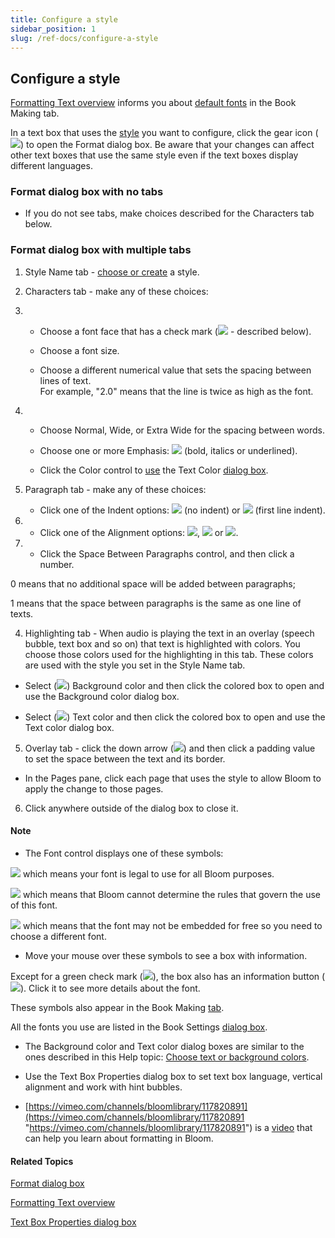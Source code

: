 ```yaml
---
title: Configure a style
sidebar_position: 1
slug: /ref-docs/configure-a-style
---
```


## Configure a style

[Formatting Text overview](Formatting_Text_overview.md) informs you about [default fonts](../Select_front_matter_or_back_matter_from_a_pack.md) in the Book Making tab.

In a text box that uses the [style](../../../Concepts/Styles.md) you want to configure, click the gear icon (![](/ref-docs-assets/images/Tasks/Edit_tasks/FontStarBare.png)) to open the Format dialog box. Be aware that your changes can affect other text boxes that use the same style even if the text boxes display different languages.

### Format dialog box with no tabs

-   If you do not see tabs, make choices described for the Characters tab below.
    

### Format dialog box with multiple tabs

1.  Style Name tab - [choose or create](Choose_or_create_a_style.md) a style.
    
2.  Characters tab - make any of these choices:
    

2.  -   Choose a font face that has a check mark (![](/ref-docs-assets/images/ValidFONT.png) - described below).
        
    -   Choose a font size.
        
    -   Choose a different numerical value that sets the spacing between lines of text.  
        For example, "2.0" means that the line is twice as high as the font.
        

2.  -   Choose Normal, Wide, or Extra Wide for the spacing between words.
        
    -   Choose one or more Emphasis: ![](/ref-docs-assets/images/Tasks/Edit_tasks/EmphasisButtons.png) (bold, italics or underlined).
        
    -   Click the Color control to [use](Choose_text_color_for_a_style.md) the Text Color [dialog box](../../../User_Interface/Dialog_boxes/Text_Color_dialog_box.md).
        

3.  Paragraph tab - make any of these choices:
    
    -   Click one of the Indent options: ![](/ref-docs-assets/images/Tasks/Basic_tasks/Formatting_text/LeftIndent.png) (no indent) or ![](/ref-docs-assets/images/Tasks/Basic_tasks/Formatting_text/FirstLineIndent.png) (first line indent).
        

3.  -   Click one of the Alignment options: ![](/ref-docs-assets/images/Tasks/Basic_tasks/Formatting_text/LeftAlignment.png), ![](/ref-docs-assets/images/Tasks/Basic_tasks/Formatting_text/CenteredAlignment.png) or ![](/ref-docs-assets/images/Tasks/Basic_tasks/Formatting_text/RtAlign.png).
        
4.  -   Click the Space Between Paragraphs control, and then click a number.
        

0 means that no additional space will be added between paragraphs;

1 means that the space between paragraphs is the same as one line of texts.

4.  Highlighting tab - When audio is playing the text in an overlay (speech bubble, text box and so on) that text is highlighted with colors. You choose those colors used for the highlighting in this tab. These colors are used with the style you set in the Style Name tab.
    

-   Select (![](/ref-docs-assets/images/SelectedCheckboxBLUE.png)) Background color and then click the colored box to open and use the Background color dialog box.
    
-   Select (![](/ref-docs-assets/images/SelectedCheckboxBLUE.png)) Text color and then click the colored box to open and use the Text color dialog box.
    

5.  Overlay tab - click the down arrow (![](/ref-docs-assets/images/DownArrowGray.png)) and then click a padding value to set the space between the text and its border.
    

-   In the Pages pane, click each page that uses the style to allow Bloom to apply the change to those pages.
    

6.  Click anywhere outside of the dialog box to close it.
    

#### Note

-   The Font control displays one of these symbols:
    

![](/ref-docs-assets/images/Tasks/Basic_tasks/Formatting_text/GreenCheckMark.png) which means your font is legal to use for all Bloom purposes.

![](/ref-docs-assets/images/Tasks/Basic_tasks/Formatting_text/YellowQuestionMark.png) which means that Bloom cannot determine the rules that govern the use of this font.

![](/ref-docs-assets/images/Tasks/Basic_tasks/Formatting_text/RedExclamMark.png) which means that the font may not be embedded for free so you need to choose a different font.

-   Move your mouse over these symbols to see a box with information.
    

Except for a green check mark (![](/ref-docs-assets/images/Tasks/Basic_tasks/Formatting_text/GreenCheckMark.png)), the box also has an information button (![](/ref-docs-assets/images/Tasks/Basic_tasks/Formatting_text/GRAY_i.png)). Click it to see more details about the font.

These symbols also appear in the Book Making [tab](../Select_front_matter_or_back_matter_from_a_pack.md).

All the fonts you use are listed in the Book Settings [dialog box](../../../User_Interface/Dialog_boxes/Book_Settings_dialog_box.md). 

-   The Background color and Text color dialog boxes are similar to the ones described in this Help topic: [Choose text or background colors](../../Edit_tasks/Overlay_Tool/Choose_text_or_background_colors.md).
    
-   Use the Text Box Properties dialog box to set text box language, vertical alignment and work with hint bubbles.
    
-   [https://vimeo.com/channels/bloomlibrary/117820891](https://vimeo.com/channels/bloomlibrary/117820891 "https://vimeo.com/channels/bloomlibrary/117820891") is a [video](../../../FAQ/Instructional_Videos.md) that can help you learn about formatting in Bloom.
    

#### Related Topics

[Format dialog box](../../../User_Interface/Dialog_boxes/Format_dialog_box.md)

[Formatting Text overview](Formatting_Text_overview.md)

[Text Box Properties dialog box](../../../User_Interface/Dialog_boxes/Text_Box_Properties_dialog_box.md)